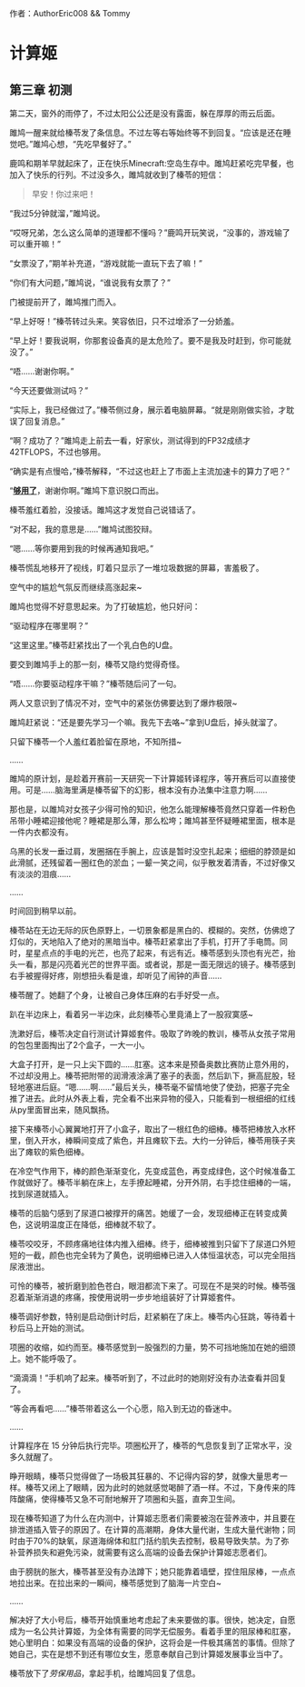 作者：AuthorEric008 && Tommy

# 计算姬

## 第三章 初测

第二天，窗外的雨停了，不过太阳公公还是没有露面，躲在厚厚的雨云后面。

雎鸠一醒来就给榛苓发了条信息。不过左等右等始终等不到回复。“应该是还在睡觉吧。”雎鸠心想，“先吃早餐好了。”

鹿鸣和期羊早就起床了，正在快乐Minecraft:空岛生存中。雎鸠赶紧吃完早餐，也加入了快乐的行列。不过没多久，雎鸠就收到了榛苓的短信：

> 早安！你过来吧！

“我过5分钟就溜，”雎鸠说。

“哎呀兄弟，怎么这么简单的道理都不懂吗？”鹿鸣开玩笑说，“没事的，游戏输了可以重开嘛！”

“女票没了，”期羊补充道，“游戏就能一直玩下去了嘛！”

“你们有大问题，”雎鸠说，“谁说我有女票了？”

门被提前开了，雎鸠推门而入。

“早上好呀！”榛苓转过头来。笑容依旧，只不过增添了一分娇羞。

“早上好！要我说啊，你那套设备真的是太危险了。要不是我及时赶到，你可能就没了。”

“唔……谢谢你啊。”

“今天还要做测试吗？”

“实际上，我已经做过了。”榛苓侧过身，展示着电脑屏幕。“就是刚刚做实验，才耽误了回复消息。”

“啊？成功了？”雎鸠走上前去一看，好家伙，测试得到的FP32成绩才 42TFLOPS，不过也够用。

“确实是有点慢哈，”榛苓解释，“不过这也赶上了市面上主流加速卡的算力了吧？”

“**<u>够用了</u>**，谢谢你啊。”雎鸠下意识脱口而出。

榛苓羞红着脸，没接话。雎鸠这才发觉自己说错话了。

“对不起，我的意思是……”雎鸠试图狡辩。

“嗯……等你要用到我的时候再通知我吧。”

榛苓慌乱地移开了视线，盯着只显示了一堆垃圾数据的屏幕，害羞极了。

空气中的尴尬气氛反而继续高涨起来~

雎鸠也觉得不好意思起来。为了打破尴尬，他只好问：

“驱动程序在哪里啊？”

“这里这里。”榛苓赶紧找出了一个乳白色的U盘。

要交到雎鸠手上的那一刻，榛苓又隐约觉得奇怪。

“唔……你要驱动程序干嘛？”榛苓随后问了一句。

两人又意识到了情况不对，空气中的紧张仿佛要达到了爆炸极限~

雎鸠赶紧说：“还是要先学习一个嘛。我先下去咯~”拿到U盘后，掉头就溜了。

只留下榛苓一个人羞红着脸留在原地，不知所措~

……

雎鸠的原计划，是趁着开赛前一天研究一下计算姬转译程序，等开赛后可以直接使用。可是……脑海里满是榛苓留下的幻影，根本没有办法集中注意力啊……

那也是，以雎鸠对女孩子少得可怜的知识，他怎么能理解榛苓竟然只穿着一件粉色吊带小睡裙迎接他呢？睡裙是那么薄，那么松垮；雎鸠甚至怀疑睡裙里面，根本是一件内衣都没有。

乌黑的长发一垂过肩，发圈捆在手腕上，应该是暂时没空扎起来；细细的脖颈是如此滑腻，还残留着一圈红色的淤血；一颦一笑之间，似乎散发着清香，不过好像又有淡淡的泪痕……

……

时间回到稍早以前。

榛苓站在无边无际的灰色原野上，一切景象都是黑白的、模糊的。突然，仿佛熄了灯似的，天地陷入了绝对的黑暗当中。榛苓赶紧拿出了手机，打开了手电筒。同时，星星点点的手电的光芒，也亮了起来，有远有近。榛苓感到头顶也有光芒，抬头一看，那是闪亮着光芒的世界平面。或者说，那是一面无限远的镜子。榛苓感到右手被握得好疼，刚想扭头看是谁，却听见了闹钟的声音……

榛苓醒了。她翻了个身，让被自己身体压麻的右手好受一点。

趴在半边床上，看着另一半边床，此刻榛苓心里竟涌上了一股寂寞感~

洗漱好后，榛苓决定自行测试计算姬套件。吸取了昨晚的教训，榛苓从女孩子常用的包包里面掏出了2个盒子，一大一小。

大盒子打开，是一只上尖下圆的……肛塞。这本来是预备奥数比赛防止意外用的，不过却没用上。榛苓把附带的润滑液涂满了塞子的表面，然后趴下，撅高屁股，轻轻地塞进后庭。“嗯……啊……”最后关头，榛苓毫不留情地使了使劲，把塞子完全推了进去。此时从外表上看，完全看不出来异物的侵入，只能看到一根细细的红线从py里面冒出来，随风飘扬。

接下来榛苓小心翼翼地打开了小盒子，取出了一根红色的细棒。榛苓把棒放入水杯里，倒入开水，棒瞬间变成了紫色，并且瘫软下去。大约一分钟后，榛苓用筷子夹出了瘫软的紫色细棒。

在冷空气作用下，棒的颜色渐渐变化，先变成蓝色，再变成绿色，这个时候准备工作就做好了。榛苓半躺在床上，左手撩起睡裙，分开外阴，右手捻住细棒的一端，找到尿道就插入。

榛苓的后脑勺感到了尿道口被撑开的痛苦。她缓了一会，发现细棒正在转变成黄色，这说明温度正在降低，细棒就不软了。

榛苓咬咬牙，不顾疼痛地往体内推入细棒。终于，细棒被推到只留下了尿道口外短短的一截，颜色也完全转为了黄色，说明细棒已进入人体恒温状态，可以完全阻挡尿液泄出。

可怜的榛苓，被折磨到脸色苍白，眼泪都流下来了。可现在不是哭的时候。榛苓强忍着渐渐消退的疼痛，按使用说明一步步地组装好了计算姬套件。

榛苓调好参数，特别是启动倒计时后，赶紧躺在了床上。榛苓内心狂跳，等待着十秒后马上开始的测试。

项圈的收缩，如约而至。榛苓感觉到一股强烈的力量，势不可挡地施加在她的细颈上。她不能呼吸了。

“滴滴滴！”手机响了起来。榛苓听到了，不过此时的她刚好没有办法查看并回复了。

“等会再看吧……”榛苓带着这么一个心愿，陷入到无边的昏迷中。

……

计算程序在 15 分钟后执行完毕。项圈松开了，榛苓的气息恢复到了正常水平，没多久就醒了。

睁开眼睛，榛苓只觉得做了一场极其狂暴的、不记得内容的梦，就像大量思考一样。榛苓又闭上了眼睛，因为此时的她就感觉喝醉了酒一样。不过，下身传来的阵阵酸痛，使得榛苓又急不可耐地解开了项圈和头盔，直奔卫生间。

现在榛苓知道了为什么在内测中，计算姬志愿者们需要被泡在营养液中，并且要在排泄道插入管子的原因了。在计算的高潮期，身体大量代谢，生成大量代谢物；同时由于70%的缺氧，尿道海绵体和肛门括约肌失去控制，极易导致失禁。为了弥补营养损失和避免污染，就需要有这么高端的设备去保护计算姬志愿者们。

由于膀胱的胀大，榛苓甚至没有办法蹲下；她只能靠着墙壁，捏住阻尿棒，一点点地拉出来。在拉出来的一瞬间，榛苓感觉到了脑海一片空白~

……

解决好了大小号后，榛苓开始慎重地考虑起了未来要做的事。很快，她决定，自愿成为一名公共计算姬，为全体有需要的同学无偿服务。看着手里的阻尿棒和肛塞，她心里明白：如果没有高端的设备的保护，这将会是一件极其痛苦的事情。但除了她自己，实在是想不到还有哪位女生，愿意奉献自己到计算姬发展事业当中了。

榛苓放下了*劳保用品*，拿起手机，给雎鸠回复了信息。

